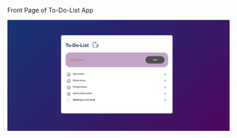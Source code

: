 Front Page of To-Do-List App



![image alt ](https://github.com/sarfraaz1428/To-Do-List-App-using-HTML-CSS-and-Java-Script-/blob/f12d2c78ceb8064c283de6fff830198744dbaf37/Screenshot%202025-10-28%20223518.png)
